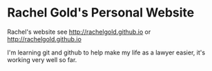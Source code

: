 # Rachel Gold's Personal Website

Rachel's website see http://rachelgold.github.io or http://rachelgold.github.io

I'm learning git and github to help make my life as a lawyer easier, it's working very well so far.
